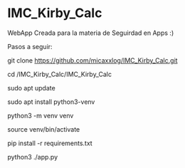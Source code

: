 # IMC_Kirby_Calc

WebApp Creada para la materia de Seguirdad en Apps :)

Pasos a seguir:

git clone https://github.com/micaxxlog/IMC_Kirby_Calc.git

cd /IMC_Kirby_Calc/IMC_Kirby_Calc

sudo apt update

sudo apt install python3-venv

python3 -m venv venv

source venv/bin/activate

pip install -r requirements.txt

python3 ./app.py


